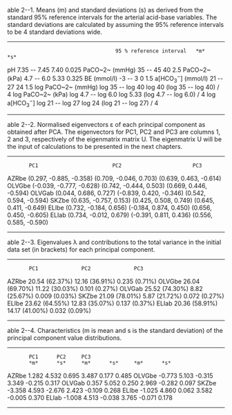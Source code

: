 able 2--1. Means (m) and standard deviations (s) as derived from the
standard 95% reference intervals for the arterial acid-base variables.
The standard deviations are calculated by assuming the 95% reference
intervals to be 4 standard deviations wide.

  ------------------------------------ ------------------------- ---------- --------------------------
                                       95 % reference interval   *m*        *s*
  pH                                   7.35 -- 7.45              7.40       0.025
  PaCO~2~ (mmHg)                       35 -- 45                  40         2.5
  PaCO~2~ (kPa)                        4.7 -- 6.0                5.33       0.325
  BE (mmol/l)                          -3 -- 3                   0          1.5
  a\[$\text{HCO}_{3}^{-}$\] (mmol/l)   21 -- 27                  24         1.5
  log PaCO~2~ (mmHg)                   log 35 -- log 40          log 40     (log 35 -- log 40) / 4
  log PaCO~2~ (kPa)                    log 4.7 -- log 6.0        log 5.33   (log 4.7 -- log 6.0) / 4
  log a\[$\text{HCO}_{3}^{-}$\]        log 21 -- log 27          log 24     (log 21 -- log 27) / 4
  ------------------------------------ ------------------------- ---------- --------------------------

able 2--2. Normalised eigenvectors ε of each principal component as
obtained after PCA. The eigenvectors for PC1, PC2 and PC3 are columns 1,
2 and 3, respectively of the eigenmatrix matrix U. The eigenmatrix U
will be the input of calculations to be presented in the next chapters.

  -------- -------------------------- ------------------------- ------------------------
           PC1                        PC2                       PC3
  AZRbe    (0.297, -0.885, -0.358)    (0.709, -0.046, 0.703)    (0.639, 0.463, -0.614)
  OLVGbe   (-0.039, -0.777, -0.628)   (0.742, -0.444, 0.503)    (0.669, 0.446, -0.594)
  OLVGab   (0.044, 0.686, 0.727)      (-0.839, 0.420, -0.346)   (0.542, 0.594, -0.594)
  SKZbe    (0.635, -0.757, 0.153)     (0.425, 0.508, 0.749)     (0.645, 0.411, -0.649)
  ELIbe    (0.732, -0.184, 0.656)     (-0.184, 0.874, 0.450)    (0.656, 0.450, -0.605)
  ELIab    (0.734, -0.012, 0.679)     (-0.391, 0.811, 0.436)    (0.556, 0.585, -0.590)
  -------- -------------------------- ------------------------- ------------------------

able 2--3. Eigenvalues λ and contributions to the total variance in the
initial data set (in brackets) for each principal component.

  -------- ---------------- ---------------- ---------------
           PC1              PC2              PC3
  AZRbe    20.54 (62.37%)   12.16 (36.91%)   0.235 (0.71%)
  OLVGbe   26.04 (69.70%)   11.22 (30.03%)   0.101 (0.27%)
  OLVGab   25.52 (74.30%)   8.82 (25.67%)    0.009 (0.03%)
  SKZbe    21.09 (78.01%)   5.87 (21.72%)    0.072 (0.27%)
  ELIbe    23.62 (64.55%)   12.83 (35.07%)   0.137 (0.37%)
  ELIab    20.36 (58.91%)   14.17 (41.00%)   0.032 (0.09%)
  -------- ---------------- ---------------- ---------------

able 2--4. Characteristics (m is mean and s is the standard deviation)
of the principal component value distributions.

  -------- -------- ------- -------- ------- -------- -------
           PC1      PC2     PC3                       
           *m*      *s*     *m*      *s*     *m*      *s*
  AZRbe    1.282    4.532   0.695    3.487   0.177    0.485
  OLVGbe   -0.773   5.103   -0.315   3.349   -0.215   0.317
  OLVGab   0.357    5.052   0.250    2.969   -0.282   0.097
  SKZbe    -3.358   4.593   -2.676   2.423   -0.109   0.268
  ELIbe    -1.025   4.860   0.062    3.582   -0.005   0.370
  ELIab    -1.008   4.513   -0.038   3.765   -0.071   0.178
  -------- -------- ------- -------- ------- -------- -------
